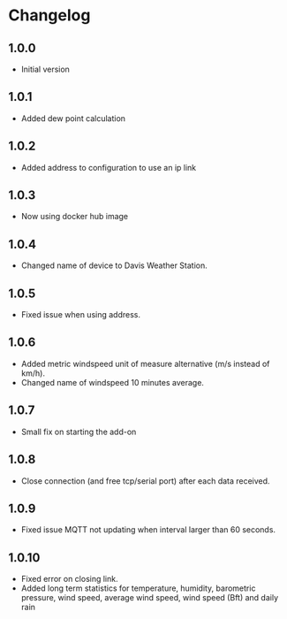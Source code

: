 # Changelog

## 1.0.0

- Initial version

## 1.0.1

- Added dew point calculation

## 1.0.2

- Added address to configuration to use an ip link

## 1.0.3

- Now using docker hub image

## 1.0.4

- Changed name of device to Davis Weather Station.

## 1.0.5

- Fixed issue when using address.

## 1.0.6

- Added metric windspeed unit of measure alternative (m/s instead of km/h).
- Changed name of windspeed 10 minutes average.

## 1.0.7

- Small fix on starting the add-on

## 1.0.8

- Close connection (and free tcp/serial port) after each data received.

## 1.0.9

- Fixed issue MQTT not updating when interval larger than 60 seconds.

## 1.0.10

- Fixed error on closing link.
- Added long term statistics for temperature, humidity, barometric pressure, wind speed, average wind speed, wind speed (Bft) and daily rain
